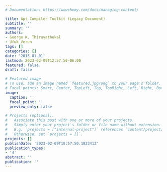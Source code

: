 ```yaml
---
# Documentation: https://wowchemy.com/docs/managing-content/

title: Apt Compiler Toolkit (Legacy Document)
subtitle: ''
summary: ''
authors:
- George K. Thiruvathukal
- Ufuk Verun
tags: []
categories: []
date: '2015-01-01'
lastmod: 2023-02-09T12:57:50-06:00
featured: false
draft: false

# Featured image
# To use, add an image named `featured.jpg/png` to your page's folder.
# Focal points: Smart, Center, TopLeft, Top, TopRight, Left, Right, BottomLeft, Bottom, BottomRight.
image:
  caption: ''
  focal_point: ''
  preview_only: false

# Projects (optional).
#   Associate this post with one or more of your projects.
#   Simply enter your project's folder or file name without extension.
#   E.g. `projects = ["internal-project"]` references `content/project/deep-learning/index.md`.
#   Otherwise, set `projects = []`.
projects: []
publishDate: '2023-02-09T18:57:50.182341Z'
publication_types:
- '4'
abstract: ''
publication: ''
---
```

